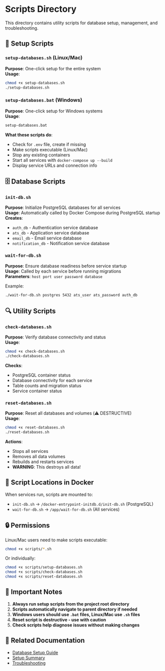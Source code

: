 # Scripts Directory

This directory contains utility scripts for database setup, management, and troubleshooting.

## 🔧 Setup Scripts

### `setup-databases.sh` (Linux/Mac)
**Purpose**: One-click setup for the entire system  
**Usage**: 
```bash
chmod +x setup-databases.sh
./setup-databases.sh
```

### `setup-databases.bat` (Windows)
**Purpose**: One-click setup for Windows systems  
**Usage**: 
```cmd
setup-databases.bat
```

**What these scripts do**:
- Check for `.env` file, create if missing
- Make scripts executable (Linux/Mac)
- Stop any existing containers
- Start all services with `docker-compose up --build`
- Display service URLs and connection info

## 🗄️ Database Scripts

### `init-db.sh`
**Purpose**: Initialize PostgreSQL databases for all services  
**Usage**: Automatically called by Docker Compose during PostgreSQL startup  
**Creates**:
- `auth_db` - Authentication service database
- `ats_db` - Application service database  
- `email_db` - Email service database
- `notification_db` - Notification service database

### `wait-for-db.sh`
**Purpose**: Ensure database readiness before service startup  
**Usage**: Called by each service before running migrations  
**Parameters**: `host port user password database`

Example:
```bash
./wait-for-db.sh postgres 5432 ats_user ats_password auth_db
```

## 🔍 Utility Scripts

### `check-databases.sh`
**Purpose**: Verify database connectivity and status  
**Usage**:
```bash
chmod +x check-databases.sh
./check-databases.sh
```

**Checks**:
- PostgreSQL container status
- Database connectivity for each service
- Table counts and migration status
- Service container status

### `reset-databases.sh`
**Purpose**: Reset all databases and volumes (⚠️ DESTRUCTIVE)  
**Usage**:
```bash
chmod +x reset-databases.sh
./reset-databases.sh
```

**Actions**:
- Stops all services
- Removes all data volumes
- Rebuilds and restarts services
- **WARNING**: This destroys all data!

## 📁 Script Locations in Docker

When services run, scripts are mounted to:
- `init-db.sh` → `/docker-entrypoint-initdb.d/init-db.sh` (PostgreSQL)
- `wait-for-db.sh` → `/app/wait-for-db.sh` (All services)

## 🔒 Permissions

Linux/Mac users need to make scripts executable:
```bash
chmod +x scripts/*.sh
```

Or individually:
```bash
chmod +x scripts/setup-databases.sh
chmod +x scripts/check-databases.sh
chmod +x scripts/reset-databases.sh
```

## 🚨 Important Notes

1. **Always run setup scripts from the project root directory**
2. **Scripts automatically navigate to parent directory if needed**  
3. **Windows users should use `.bat` files, Linux/Mac use `.sh` files**
4. **Reset script is destructive - use with caution**
5. **Check scripts help diagnose issues without making changes**

## 🔗 Related Documentation

- [Database Setup Guide](../docs/DATABASE_SETUP.md)
- [Setup Summary](../docs/SETUP_SUMMARY.md)
- [Troubleshooting](../docs/TROUBLESHOOTING.md)
